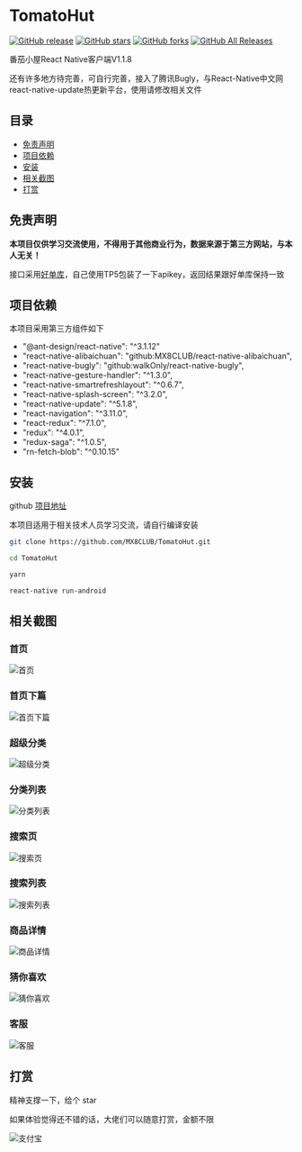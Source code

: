 # TomatoHut

<a href="https://github.com/MX8CLUB/TomatoHut/releases"><img alt="GitHub release" src="https://img.shields.io/github/release/MX8CLUB/TomatoHut.svg?color=blu"></a>
<a href="https://github.com/MX8CLUB/TomatoHut/stargazers"><img alt="GitHub stars" src="https://img.shields.io/github/stars/MX8CLUB/TomatoHut.svg"></a>
<a href="https://github.com/MX8CLUB/TomatoHut/network/members"><img alt="GitHub forks" src="https://img.shields.io/github/forks/MX8CLUB/TomatoHut.svg"></a>
<a href="https://github.com/MX8CLUB/TomatoHut/releases"><img alt="GitHub All Releases" src="https://img.shields.io/github/downloads/MX8CLUB/TomatoHut/total.svg?color=yellow"></a>

番茄小屋React Native客户端V1.1.8

还有许多地方待完善，可自行完善，接入了腾讯Bugly，与React-Native中文网react-native-update热更新平台，使用请修改相关文件

## 目录

* [免责声明](#免责声明)
* [项目依赖](#项目依赖)
* [安装](#安装)
* [相关截图](#相关截图)
* [打赏](#打赏)

## 免责声明

**本项目仅供学习交流使用，不得用于其他商业行为，数据来源于第三方网站，与本人无关！**

接口采用[好单库](http://publish.haodanku.com/Reg/index.html?i=36521)，自己使用TP5包装了一下apikey，返回结果跟好单库保持一致

## 项目依赖
本项目采用第三方组件如下
- "@ant-design/react-native": "^3.1.12" 
- "react-native-alibaichuan": "github:MX8CLUB/react-native-alibaichuan",
- "react-native-bugly": "github:walkOnly/react-native-bugly",
- "react-native-gesture-handler": "^1.3.0",
- "react-native-smartrefreshlayout": "^0.6.7",
- "react-native-splash-screen": "^3.2.0",
- "react-native-update": "^5.1.8",
- "react-navigation": "^3.11.0",
- "react-redux": "^7.1.0",
- "redux": "^4.0.1",
- "redux-saga": "^1.0.5",
- "rn-fetch-blob": "^0.10.15"

## 安装

github [项目地址](https://github.com/MX8CLUB/TomatoHut)

本项目适用于相关技术人员学习交流，请自行编译安装

```sh
git clone https://github.com/MX8CLUB/TomatoHut.git

cd TomatoHut

yarn

react-native run-android
```

## 相关截图

### 首页

![首页](./screenshot/1.png)

### 首页下篇

![首页下篇](./screenshot/2.png)

### 超级分类

![超级分类](./screenshot/3.png)

### 分类列表

![分类列表](./screenshot/4.png)

### 搜索页

![搜索页](./screenshot/5.png)

### 搜索列表

![搜索列表](./screenshot/6.png)

### 商品详情

![商品详情](./screenshot/7.png)

### 猜你喜欢

![猜你喜欢](./screenshot/8.png)

### 客服

![客服](./screenshot/9.png)

## 打赏

精神支撑一下，给个 star 

如果体验觉得还不错的话，大佬们可以随意打赏，金额不限

![支付宝](./screenshot/1566362563260.jpg)

